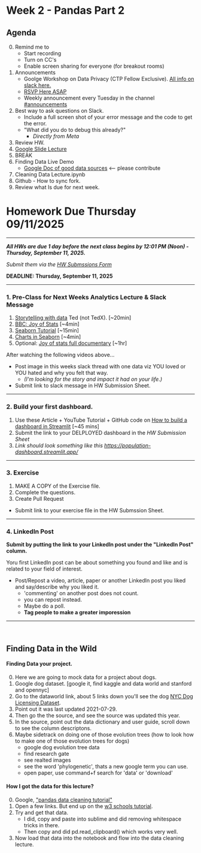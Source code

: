 # Week 2 - Pandas Part 2

## Agenda 
0. Remind me to 
	* Start recording
	* Turn on CC's 
	* Enable screen sharing for everyone (for breakout rooms)
1. Announcements
    * Goolge Workshop on Data Privacy (CTP Fellow Exclusive).  [All info on slack here.](https://ctpc11.slack.com/archives/C095CMC2JGG/p1756821811976879)
    * [RSVP Here ASAP](https://forms.gle/ZrBuqaD3G9FkULK2A)
    * Weekly announcement every Tuesday in the channel [#announcements](https://ctpc11.slack.com/archives/C095308KR1P)
2. Best way to ask questions on Slack.
    * Include a full screen shot of your error message and the code to get the error.  
    * "What did you do to debug this already?"
        * *Directly from Meta*
3. Review HW.
4. [Google Slide Lecture](https://docs.google.com/presentation/d/1uoWIMjfH70CUrHKJnckMfd6ppQTxFwDKFlonHElwpTQ/edit)
5. BREAK
6. Finding Data Live Demo
    * [Google Doc of good data sources](https://docs.google.com/document/d/1VvmTmHrURfV24owFeew33S8INOLE9iNnRFXntSFhZdc/edit) <-- please contribute
7. Cleaning Data Lecture.ipynb
8. Github - How to sync fork.
9. Review what Is due for next week.


# Homework Due Thursday 09/11/2025
---

**_All HWs are due 1 day before the next class begins by 12:01 PM (Noon) - Thursday, September 11, 2025._**

_Submit them via the [HW Submssions Form](https://forms.gle/MFH173MZaQ5TquCB6)_

**DEADLINE: Thursday, September 11, 2025**

---

### 1. Pre-Class for Next Weeks Analytics Lecture & Slack Message

1. [Storytelling with data](https://www.youtube.com/watch?v=hVimVzgtD6w&ab_channel=TED) Ted (not TedX). [~20min]
2. [BBC: Joy of Stats](https://www.youtube.com/watch?v=jbkSRLYSojo&ab_channel=BBC) [~4min]
3. [Seaborn Tutorial](https://www.youtube.com/watch?v=LnGz20B3nTU&ab_channel=AbsentData) [~15min]
4. [Charts in Seaborn](https://www.youtube.com/watch?v=Iui04c3tbH8&ab_channel=FaniloAndrianasolo) [~4min]
5. Optional: [Joy of stats full documentary](https://www.gapminder.org/videos/the-joy-of-stats/) [~1hr]

After watching the following videos above... 
* Post image in this weeks slack thread with one data viz YOU loved or YOU hated and why you felt that way.
	* _(I'm looking for the story and impact it had on your life.)_
* Submit link to slack message in HW Submission Sheet.

---

### 2. Build your first dashboard. 
1. Use these Article + YouTube Tutorial + GitHub code on [How to build a dashboard in Streamlit](https://blog.streamlit.io/crafting-a-dashboard-app-in-python-using-streamlit/) [~45 mins]
2. Submit the link to your DELPLOYED dashboard in the _HW Submission Sheet_
3. _Link should look something like this https://population-dashboard.streamlit.app/_

---

### 3. Exercise
1. MAKE A COPY of the Exercise file. 
2. Complete the questions. 
3. Create Pull Request
* Submit link to your exercise file in the HW Submssion Sheet.

---

### 4. LinkedIn Post
__Submit by putting the link to your LinkedIn post under the "LinkedIn Post" column.__

Yoru first LinkedIn post can be about something you found and like and is related to your field of interest.

* Post/Repost a video, article, paper or another LinkedIn post you liked and say/describe why you liked it. 
    * 'commenting' on another post does not count. 
    * you can repost instead.
    * Maybe do a poll.
    * __Tag people to make a greater imporession__
---
<br>

## Finding Data in the Wild

#### Finding Data your project. 
0. Here we are going to mock data for a project about dogs. 
1. Google dog dataset. [google it, find kaggle and data world and stanford and opennyc]
2. Go to the dataworld link, about 5 links down you'll see the dog [NYC Dog Licensing Dataset](https://data.world/city-of-ny/nu7n-tubp). 
3. Point out it was last updated 2021-07-29.
4. Then go the the source, and see the source was updated this year. 
5. In the source, point out the data dictionary and user guide, scroll down to see the column descriptons. 
6. Maybe sidetrack on doing one of those evolution trees (how to look how to make one of those evolution trees for dogs)
    * google dog evolution tree data
    * find research gate
    * see realted images
    * see the word 'phylogenetic', thats a new google term you can use. 
    * open paper, use command+f search for 'data' or 'download' 

#### How I got the data for this lecture?
0. Google, ["pandas data cleaning tutorial"]((https://www.google.com/search?q=pandas+data+cleaning+tutorial&oq=pandas+data+cleaning+tutorial+&gs_lcrp=EgZjaHJvbWUyCAgAEEUYHhg5Mg0IARAAGIYDGIAEGIoFMg0IAhAAGIYDGIAEGIoFMg0IAxAAGIYDGIAEGIoFMgoIBBAAGIAEGKIEMgoIBRAAGIAEGKIEMgoIBhAAGIAEGKIE0gEINTAzNWowajGoAgCwAgA&sourceid=chrome&ie=UTF-8))
1. Open a few links. But end up on the [w3 schools tutorial](https://www.w3schools.com/python/pandas/pandas_cleaning.asp). 
2. Try and get that data. 
    - I did, copy and paste into sublime and did removing whitespace tricks in there. 
    - Then copy and did pd.read_clipboard() which works very well. 
3. Now load that data into the notebook and flow into the data cleaning lecture. 
